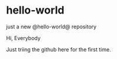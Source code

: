 # hello-world
just a new @hello-world@ repository


Hi, Everybody

Just triing the github here for the first time.
